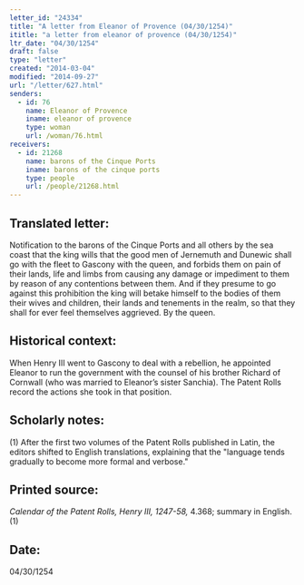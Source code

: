 ```yaml
---
letter_id: "24334"
title: "A letter from Eleanor of Provence (04/30/1254)"
ititle: "a letter from eleanor of provence (04/30/1254)"
ltr_date: "04/30/1254"
draft: false
type: "letter"
created: "2014-03-04"
modified: "2014-09-27"
url: "/letter/627.html"
senders:
  - id: 76
    name: Eleanor of Provence
    iname: eleanor of provence
    type: woman
    url: /woman/76.html
receivers:
  - id: 21268
    name: barons of the Cinque Ports
    iname: barons of the cinque ports
    type: people
    url: /people/21268.html
---
```

<h2> Translated letter:</h2>Notification to the barons of the Cinque Ports and all others by the sea coast that the king wills that the good men of Jernemuth and Dunewic shall go with the fleet to Gascony with the queen, and forbids them on pain of their lands, life and limbs from causing any damage or impediment to them by reason of any contentions between them. And if they presume to go against this prohibition the king will betake himself to the bodies of them their wives and children, their lands and tenements in the realm, so that they shall for ever feel themselves aggrieved.
By the queen.
<h2 class="mt-4"> Historical context:</h2>When Henry III went to Gascony to deal with a rebellion, he appointed Eleanor to run the government with the counsel of his brother Richard of Cornwall (who was married to Eleanor’s sister Sanchia). The Patent Rolls record the actions she took in that position.
<h2 class="mt-4"> Scholarly notes:</h2>(1) After the first two volumes of the Patent Rolls published in Latin, the editors shifted to English translations, explaining that the "language tends gradually to become more formal and verbose."
<h2 class="mt-4"> Printed source:</h2><p><em>Calendar of the Patent Rolls, Henry III, 1247-58,</em> 4.368; summary in English.(1)</p><h2 class="mt-4"> Date:</h2>04/30/1254